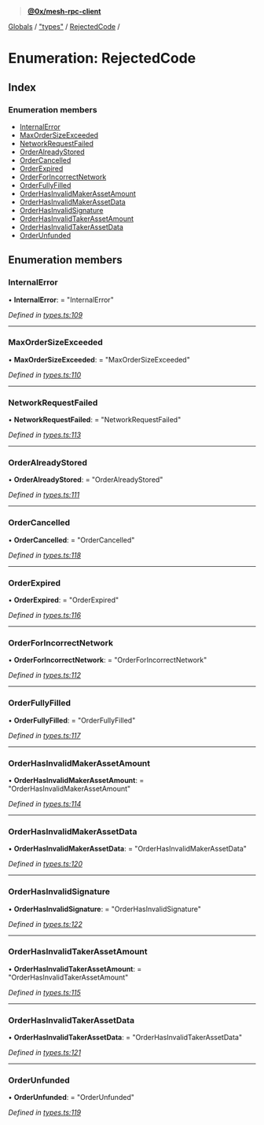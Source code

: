 > **[@0x/mesh-rpc-client](../README.md)**

[Globals](../globals.md) / ["types"](../modules/_types_.md) / [RejectedCode](_types_.rejectedcode.md) /

# Enumeration: RejectedCode

## Index

### Enumeration members

* [InternalError](_types_.rejectedcode.md#internalerror)
* [MaxOrderSizeExceeded](_types_.rejectedcode.md#maxordersizeexceeded)
* [NetworkRequestFailed](_types_.rejectedcode.md#networkrequestfailed)
* [OrderAlreadyStored](_types_.rejectedcode.md#orderalreadystored)
* [OrderCancelled](_types_.rejectedcode.md#ordercancelled)
* [OrderExpired](_types_.rejectedcode.md#orderexpired)
* [OrderForIncorrectNetwork](_types_.rejectedcode.md#orderforincorrectnetwork)
* [OrderFullyFilled](_types_.rejectedcode.md#orderfullyfilled)
* [OrderHasInvalidMakerAssetAmount](_types_.rejectedcode.md#orderhasinvalidmakerassetamount)
* [OrderHasInvalidMakerAssetData](_types_.rejectedcode.md#orderhasinvalidmakerassetdata)
* [OrderHasInvalidSignature](_types_.rejectedcode.md#orderhasinvalidsignature)
* [OrderHasInvalidTakerAssetAmount](_types_.rejectedcode.md#orderhasinvalidtakerassetamount)
* [OrderHasInvalidTakerAssetData](_types_.rejectedcode.md#orderhasinvalidtakerassetdata)
* [OrderUnfunded](_types_.rejectedcode.md#orderunfunded)

## Enumeration members

###  InternalError

• **InternalError**: = "InternalError"

*Defined in [types.ts:109](https://github.com/0xProject/0x-mesh/blob/32339c4/rpc/clients/typescript/src/types.ts#L109)*

___

###  MaxOrderSizeExceeded

• **MaxOrderSizeExceeded**: = "MaxOrderSizeExceeded"

*Defined in [types.ts:110](https://github.com/0xProject/0x-mesh/blob/32339c4/rpc/clients/typescript/src/types.ts#L110)*

___

###  NetworkRequestFailed

• **NetworkRequestFailed**: = "NetworkRequestFailed"

*Defined in [types.ts:113](https://github.com/0xProject/0x-mesh/blob/32339c4/rpc/clients/typescript/src/types.ts#L113)*

___

###  OrderAlreadyStored

• **OrderAlreadyStored**: = "OrderAlreadyStored"

*Defined in [types.ts:111](https://github.com/0xProject/0x-mesh/blob/32339c4/rpc/clients/typescript/src/types.ts#L111)*

___

###  OrderCancelled

• **OrderCancelled**: = "OrderCancelled"

*Defined in [types.ts:118](https://github.com/0xProject/0x-mesh/blob/32339c4/rpc/clients/typescript/src/types.ts#L118)*

___

###  OrderExpired

• **OrderExpired**: = "OrderExpired"

*Defined in [types.ts:116](https://github.com/0xProject/0x-mesh/blob/32339c4/rpc/clients/typescript/src/types.ts#L116)*

___

###  OrderForIncorrectNetwork

• **OrderForIncorrectNetwork**: = "OrderForIncorrectNetwork"

*Defined in [types.ts:112](https://github.com/0xProject/0x-mesh/blob/32339c4/rpc/clients/typescript/src/types.ts#L112)*

___

###  OrderFullyFilled

• **OrderFullyFilled**: = "OrderFullyFilled"

*Defined in [types.ts:117](https://github.com/0xProject/0x-mesh/blob/32339c4/rpc/clients/typescript/src/types.ts#L117)*

___

###  OrderHasInvalidMakerAssetAmount

• **OrderHasInvalidMakerAssetAmount**: = "OrderHasInvalidMakerAssetAmount"

*Defined in [types.ts:114](https://github.com/0xProject/0x-mesh/blob/32339c4/rpc/clients/typescript/src/types.ts#L114)*

___

###  OrderHasInvalidMakerAssetData

• **OrderHasInvalidMakerAssetData**: = "OrderHasInvalidMakerAssetData"

*Defined in [types.ts:120](https://github.com/0xProject/0x-mesh/blob/32339c4/rpc/clients/typescript/src/types.ts#L120)*

___

###  OrderHasInvalidSignature

• **OrderHasInvalidSignature**: = "OrderHasInvalidSignature"

*Defined in [types.ts:122](https://github.com/0xProject/0x-mesh/blob/32339c4/rpc/clients/typescript/src/types.ts#L122)*

___

###  OrderHasInvalidTakerAssetAmount

• **OrderHasInvalidTakerAssetAmount**: = "OrderHasInvalidTakerAssetAmount"

*Defined in [types.ts:115](https://github.com/0xProject/0x-mesh/blob/32339c4/rpc/clients/typescript/src/types.ts#L115)*

___

###  OrderHasInvalidTakerAssetData

• **OrderHasInvalidTakerAssetData**: = "OrderHasInvalidTakerAssetData"

*Defined in [types.ts:121](https://github.com/0xProject/0x-mesh/blob/32339c4/rpc/clients/typescript/src/types.ts#L121)*

___

###  OrderUnfunded

• **OrderUnfunded**: = "OrderUnfunded"

*Defined in [types.ts:119](https://github.com/0xProject/0x-mesh/blob/32339c4/rpc/clients/typescript/src/types.ts#L119)*